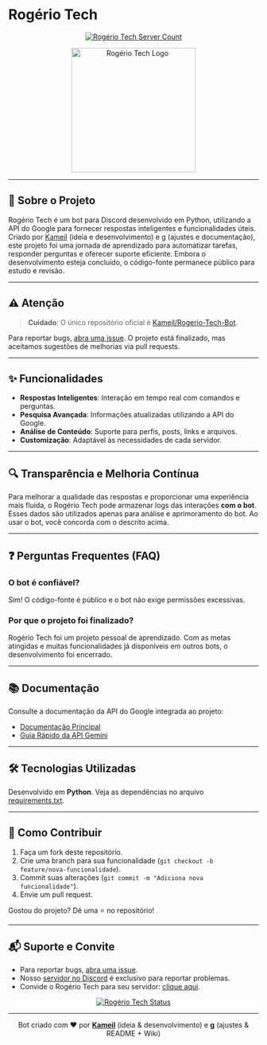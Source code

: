 # Rogério Tech

<p align="center">
  <a href="https://top.gg/bot/1041361324506087555">
    <img src="https://top.gg/api/widget/servers/1041361324506087555.svg" alt="Rogério Tech Server Count">
  </a>
</p>

<p align="center">
  <img src="https://i.imgur.com/TKphVxW.png" width="250" height="250" alt="Rogério Tech Logo">
</p>

---

## 📝 Sobre o Projeto

Rogério Tech é um bot para Discord desenvolvido em Python, utilizando a API do Google para fornecer respostas inteligentes e funcionalidades úteis. Criado por [Kameil](https://github.com/Kameil) (ideia e desenvolvimento) e [g](https://github.com/cafewhaze) (ajustes e documentação), este projeto foi uma jornada de aprendizado para automatizar tarefas, responder perguntas e oferecer suporte eficiente. Embora o desenvolvimento esteja concluído, o código-fonte permanece público para estudo e revisão.

---

## ⚠️ Atenção

> **Cuidado**: O único repositório oficial é [Kameil/Rogerio-Tech-Bot](https://github.com/Kameil/Rogerio-Tech-Bot).

Para reportar bugs, [abra uma issue](https://github.com/Kameil/Rogerio-Tech-Bot/issues). O projeto está finalizado, mas aceitamos sugestões de melhorias via pull requests.

---

## ✨ Funcionalidades

- **Respostas Inteligentes**: Interação em tempo real com comandos e perguntas.
- **Pesquisa Avançada**: Informações atualizadas utilizando a API do Google.
- **Análise de Conteúdo**: Suporte para perfis, posts, links e arquivos.
- **Customização**: Adaptável às necessidades de cada servidor.

---

## 🔍 Transparência e Melhoria Contínua

Para melhorar a qualidade das respostas e proporcionar uma experiência mais fluida, o Rogério Tech pode armazenar logs das interações **com o bot**. Esses dados são utilizados apenas para análise e aprimoramento do bot. Ao usar o bot, você concorda com o descrito acima.

---

## ❓ Perguntas Frequentes (FAQ)

### O bot é confiável?
Sim! O código-fonte é público e o bot não exige permissões excessivas.

### Por que o projeto foi finalizado?
Rogério Tech foi um projeto pessoal de aprendizado. Com as metas atingidas e muitas funcionalidades já disponíveis em outros bots, o desenvolvimento foi encerrado.

---

## 📚 Documentação

Consulte a documentação da API do Google integrada ao projeto:

- [Documentação Principal](https://googleapis.github.io/python-genai/)
- [Guia Rápido da API Gemini](https://ai.google.dev/gemini-api/docs/quickstart?hl=pt-br&lang=python)

---

## 🛠️ Tecnologias Utilizadas

Desenvolvido em **Python**. Veja as dependências no arquivo [requirements.txt](requirements.txt).

---

## 🚀 Como Contribuir

1. Faça um fork deste repositório.
2. Crie uma branch para sua funcionalidade (`git checkout -b feature/nova-funcionalidade`).
3. Commit suas alterações (`git commit -m "Adiciona nova funcionalidade"`).
4. Envie um pull request.

Gostou do projeto? Dê uma ⭐ no repositório!

---

## 📬 Suporte e Convite

- Para reportar bugs, [abra uma issue](https://github.com/Kameil/Rogerio-Tech-Bot/issues).
- Nosso [servidor no Discord](https://discord.gg/H77FTb7hwH) é exclusivo para reportar problemas.
- Convide o Rogério Tech para seu servidor: [clique aqui](https://discord.com/oauth2/authorize?client_id=1041361324506087555&permissions=274877982736&integration_type=0&scope=bot).

<p align="center">
  <a href="https://top.gg/bot/1041361324506087555">
    <img src="https://top.gg/api/widget/1041361324506087555.svg?status" alt="Rogério Tech Status">
  </a>
</p>

---

<div align="center">
  Bot criado com ❤️ por <a href="https://github.com/Kameil"><strong>Kameil</strong></a> (ideia & desenvolvimento) e <a href="https://github.com/cafewhaze"><strong>g</strong></a> (ajustes & README + Wiki)
</div>

